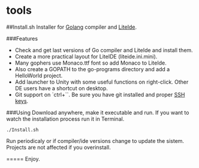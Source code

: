 tools
=====
##Install.sh
Installer for [Golang](http://golang.org) compiler and [LiteIde](https://github.com/visualfc/liteide).

###Features
* Check and get last versions of Go compiler and LiteIde and install them.
* Create a more practical layout for LiteIDE (liteide.ini.mini).
* Many gophers use Monaco.ttf font so add Monaco to LiteIde.
* Also create a GOPATH to the go-programs directory and add a HelloWorld project.
* Add launcher to Unity with some useful functions on right-click. Other DE users have a shortcut on desktop. 
* Git support on `ctrl+\``. Be sure you have git installed and proper [SSH keys](https://help.github.com/articles/generating-ssh-keys).

###Using
Download anywhere, make it executable and run. If you want to watch the installation process run it in Terminal.

`./Install.sh`

Run periodicaly or if compiler/ide versions change to update the sistem. Projects are not affected if you overinstall.

=====
Enjoy.
